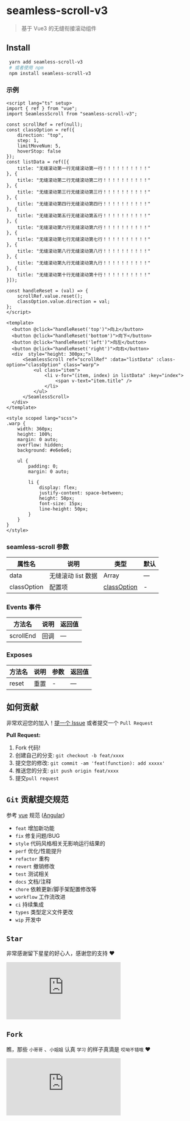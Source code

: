 # seamless-scroll-v3

> 基于 Vue3 的无缝衔接滚动组件

## Install

```bash
 yarn add seamless-scroll-v3
 # 或者使用 npm
 npm install seamless-scroll-v3
```

### 示例

```vue
<script lang="ts" setup>
import { ref } from "vue";
import SeamlessScroll from "seamless-scroll-v3";

const scrollRef = ref(null);
const classOption = ref({
    direction: "top",
    step: 1,
    limitMoveNum: 5,
    hoverStop: false
});
const listData = ref([{
    title: "无缝滚动第一行无缝滚动第一行！！！！！！！！！！"
}, {
    title: "无缝滚动第二行无缝滚动第二行！！！！！！！！！！"
}, {
    title: "无缝滚动第三行无缝滚动第三行！！！！！！！！！！"
}, {
    title: "无缝滚动第四行无缝滚动第四行！！！！！！！！！！"
}, {
    title: "无缝滚动第五行无缝滚动第五行！！！！！！！！！！"
}, {
    title: "无缝滚动第六行无缝滚动第六行！！！！！！！！！！"
}, {
    title: "无缝滚动第七行无缝滚动第七行！！！！！！！！！！"
}, {
    title: "无缝滚动第八行无缝滚动第八行！！！！！！！！！！"
}, {
    title: "无缝滚动第九行无缝滚动第九行！！！！！！！！！！"
}, {
    title: "无缝滚动第十行无缝滚动第十行！！！！！！！！！！"
}]);

const handleReset = (val) => {
    scrollRef.value.reset();
    classOption.value.direction = val;
};
</script>

<template>
  <button @click="handleReset('top')">向上</button>
  <button @click="handleReset('bottom')">向下</button>
  <button @click="handleReset('left')">向左</button>
  <button @click="handleReset('right')">向右</button>
  <div  style="height: 300px;">
      <SeamlessScroll ref="scrollRef" :data="listData" :class-option="classOption" class="warp">
          <ul class="item">
              <li v-for="(item, index) in listData" :key="index">
                  <span v-text="item.title" />
              </li>
          </ul>
      </SeamlessScroll>
  </div>
</template>

<style scoped lang="scss">
.warp {
    width: 360px;
    height: 100%;
    margin: 0 auto;
    overflow: hidden;
    background: #e6e6e6;

    ul {
        padding: 0;
        margin: 0 auto;

        li {
            display: flex;
            justify-content: space-between;
            height: 50px;
            font-size: 15px;
            line-height: 50px;
        }
    }
}
</style>
```

### seamless-scroll 参数

| 属性名 | 说明 | 类型 | 默认 |
| --- | --- | --- | --- |
| data | 无缝滚动 list 数据 | Array | — |
| classOption | 配置项 | [classOption](https://chenxuan0000.github.io/vue-seamless-scroll/guide/properties.html#classoption) | - |

### Events 事件

| 方法名 | 说明 | 返回值 |
| --- | --- | --- |
| scrollEnd | 回调 | — |

### Exposes

| 方法名 | 说明 | 参数 | 返回值 |
| --- | --- | --- | --- |
| reset | 重置 | - | — |

## 如何贡献

非常欢迎您的加入！[提一个 Issue](https://github.com/Yolo-00/seamless-scroll/issues/new/choose) 或者提交一个 `Pull Request`

**Pull Request:**

1. Fork 代码!
2. 创建自己的分支: `git checkout -b feat/xxxx`
3. 提交您的修改: `git commit -am 'feat(function): add xxxxx'`
4. 推送您的分支: `git push origin feat/xxxx`
5. 提交`pull request`

## `Git` 贡献提交规范

参考 [vue](https://github.com/vuejs/vue/blob/dev/.github/COMMIT_CONVENTION.md) 规范 ([Angular](https://github.com/conventional-changelog/conventional-changelog/tree/master/packages/conventional-changelog-angular))

- `feat` 增加新功能
- `fix` 修复问题/BUG
- `style` 代码风格相关无影响运行结果的
- `perf` 优化/性能提升
- `refactor` 重构
- `revert` 撤销修改
- `test` 测试相关
- `docs` 文档/注释
- `chore` 依赖更新/脚手架配置修改等
- `workflow` 工作流改进
- `ci` 持续集成
- `types` 类型定义文件更改
- `wip` 开发中

## `Star`

非常感谢留下星星的好心人，感谢您的支持 ❤️

[![Stargazers repo roster for Yolo-00/seamless-scroll](https://bytecrank.com/nastyox/reporoster/php/stargazersSVG.php?user=Yolo-00&repo=seamless-scroll)](https://github.com/Yolo-00/seamless-scroll/stargazers)

## `Fork`

瞧，那些 `小哥哥` 、`小姐姐` 认真 `学习` 的样子真滴是 `哎呦不错哦` ❤️

[![Forkers repo roster for Yolo-00/seamless-scroll](https://bytecrank.com/nastyox/reporoster/php/forkersSVG.php?user=Yolo-00&repo=seamless-scroll)](https://github.com/Yolo-00/seamless-scroll/network/members)
